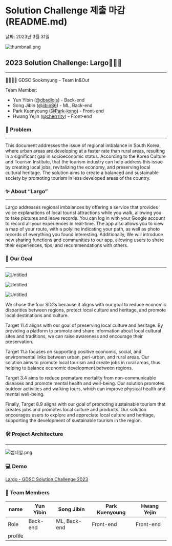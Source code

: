 # Solution Challenge 제출 마감(README.md)

날짜: 2023년 3월 31일

![thumbnail.png](Solution%20Challenge%20%E1%84%8C%E1%85%A6%E1%84%8E%E1%85%AE%E1%86%AF%20%E1%84%86%E1%85%A1%E1%84%80%E1%85%A1%E1%86%B7(README%20md)%209cea962afb1a4f4195301ae98122c394/thumbnail.png)

## **2023 Solution Challenge: Largo🏃🏻‍♀️**

---

<aside>
👩‍👩‍👧‍👧 GDSC Sookmyung - Team In&Out

Team Member:

- Yun Yibin (@[dbsdlqls](https://github.com/dbsdlqls)) - Back-end
- Song Jibin (@[jibin86](https://github.com/jibin86)) - ML, Back-end
- Park Kuenyoung ([@Park-kxng](https://github.com/Park-kxng)) - Front-end
- Hwang Yejin ([@cherrrity](https://github.com/cherrrity)) - Front-end
</aside>

### 🧐 Problem

---

This document addresses the issue of regional imbalance in South Korea, where urban areas are developing at a faster rate than rural areas, resulting in a significant gap in socioeconomic status. According to the Korea Culture and Tourism Institute, that the tourism industry can help address this issue by creating local jobs, revitalizing the economy, and preserving local cultural heritage. The solution aims to create a balanced and sustainable society by promoting tourism in less developed areas of the country.

### ✨ About “Largo”

---

Largo addresses regional imbalances by offering a service that provides voice explanations of local tourist attractions while you walk, allowing you to take pictures and leave records. You can log in with your Google account to record all your experiences in real-time. The app also allows you to view a map of your route, with a polyline indicating your path, as well as photo records of everything you found interesting. Additionally, We will introduce new sharing functions and communities to our app, allowing users to share their experiences, tips, and recommendations with others.

### **🎯 Our Goal**

---

![Untitled](Solution%20Challenge%20%E1%84%8C%E1%85%A6%E1%84%8E%E1%85%AE%E1%86%AF%20%E1%84%86%E1%85%A1%E1%84%80%E1%85%A1%E1%86%B7(README%20md)%209cea962afb1a4f4195301ae98122c394/Untitled.png)

![Untitled](Solution%20Challenge%20%E1%84%8C%E1%85%A6%E1%84%8E%E1%85%AE%E1%86%AF%20%E1%84%86%E1%85%A1%E1%84%80%E1%85%A1%E1%86%B7(README%20md)%209cea962afb1a4f4195301ae98122c394/Untitled%201.png)

![Untitled](Solution%20Challenge%20%E1%84%8C%E1%85%A6%E1%84%8E%E1%85%AE%E1%86%AF%20%E1%84%86%E1%85%A1%E1%84%80%E1%85%A1%E1%86%B7(README%20md)%209cea962afb1a4f4195301ae98122c394/Untitled%202.png)

We chose the four SDGs because it aligns with our goal to reduce economic disparities between regions, protect local culture and heritage, and promote local destinations and culture.

Target 11.4 aligns with our goal of preserving local culture and heritage. By providing a platform to promote and share information about local cultural sites and traditions, we can raise awareness and encourage their preservation.

Target 11.a focuses on supporting positive economic, social, and environmental links between urban, peri-urban, and rural areas. Our solution aims to promote local tourism and create jobs in rural areas, thus helping to balance economic development between regions.

Target 3.4 aims to reduce premature mortality from non-communicable diseases and promote mental health and well-being. Our solution promotes outdoor activities and walking tours, which can improve physical health and mental well-being.

Finally, Target 8.9 aligns with our goal of promoting sustainable tourism that creates jobs and promotes local culture and products. Our solution encourages users to explore and appreciate local culture and heritage, supporting the development of sustainable tourism in the region.

### **🛠 Project Architecture**

---

![썸네일.png](Solution%20Challenge%20%E1%84%8C%E1%85%A6%E1%84%8E%E1%85%AE%E1%86%AF%20%E1%84%86%E1%85%A1%E1%84%80%E1%85%A1%E1%86%B7(README%20md)%209cea962afb1a4f4195301ae98122c394/%25EC%258D%25B8%25EB%2584%25A4%25EC%259D%25BC.png)

### **💻 Demo**

[Largo - GDSC Solution Challenge 2023](https://youtu.be/0yQ2yNrbR3g)

### **📸 Team Members**

| name | Yun Yibin | Song Jibin | Park Kuenyoung | Hwang Yejin |
| --- | --- | --- | --- | --- |
| Role | Back-end | ML, Back-end | Front-end | Front-end |
| profile |  |  |  |  |